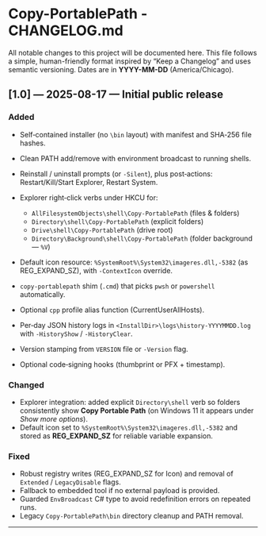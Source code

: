 <!--
 COPYRIGHT (C) 2025 Jonathan Miller || Moko Consulting <jmiller@mokoconsulting.tech>

 THIS FILE IS PART OF A MOKO CONSULTING PROJECT.

 SPDX-LICENSE-IDENTIFIER: GPL-3.0-OR-LATER

 THIS PROGRAM IS FREE SOFTWARE: YOU CAN REDISTRIBUTE IT AND/OR MODIFY IT UNDER THE TERMS OF THE GNU GENERAL PUBLIC LICENSE AS PUBLISHED BY THE FREE SOFTWARE FOUNDATION, EITHER VERSION 3 OF THE LICENSE, OR (AT YOUR OPTION) ANY LATER VERSION.

 THIS PROGRAM IS DISTRIBUTED IN THE HOPE THAT IT WILL BE USEFUL, BUT WITHOUT ANY WARRANTY; WITHOUT EVEN THE IMPLIED WARRANTY OF MERCHANTABILITY OR FITNESS FOR A PARTICULAR PURPOSE. SEE THE GNU GENERAL PUBLIC LICENSE FOR MORE DETAILS.

 YOU SHOULD HAVE RECEIVED A COPY OF THE GNU GENERAL PUBLIC LICENSE ALONG WITH THIS PROGRAM. IF NOT, SEE <HTTPS://WWW.GNU.ORG/LICENSES/>.

 # FILE INFORMATION
	 INGROUP: 	Copy-PortablePath
	 FILE:			./CHANGELOG.md
	 VERSION:		1.0
	 BRIEF:			Version history and notable changes for the Copy-PortablePath project. NOTE:	All updates are documented in reverse chronological order.
	 PATH:			CHANGELOG.md
 -->
# Copy-PortablePath - CHANGELOG.md

All notable changes to this project will be documented here. This file follows a simple, human-friendly format inspired by “Keep a Changelog” and uses semantic versioning. Dates are in **YYYY-MM-DD** (America/Chicago).

## [1.0] — 2025-08-17 — Initial public release

### Added

* Self‑contained installer (no `\bin` layout) with manifest and SHA‑256 file hashes.
* Clean PATH add/remove with environment broadcast to running shells.
* Reinstall / uninstall prompts (or `-Silent`), plus post‑actions: Restart/Kill/Start Explorer, Restart System.
* Explorer right‑click verbs under HKCU for:

  * `AllFilesystemObjects\shell\Copy-PortablePath` (files & folders)
  * `Directory\shell\Copy-PortablePath` (explicit folders)
  * `Drive\shell\Copy-PortablePath` (drive root)
  * `Directory\Background\shell\Copy-PortablePath` (folder background — `%V`)
* Default icon resource: `%SystemRoot%\System32\imageres.dll,-5382` (as REG\_EXPAND\_SZ), with `-ContextIcon` override.
* `copy-portablepath` shim (`.cmd`) that picks `pwsh` or `powershell` automatically.
* Optional `cpp` profile alias function (CurrentUserAllHosts).
* Per‑day JSON history logs in `<InstallDir>\logs\history-YYYYMMDD.log` with `-HistoryShow` / `-HistoryClear`.
* Version stamping from `VERSION` file or `-Version` flag.
* Optional code‑signing hooks (thumbprint or PFX + timestamp).

### Changed

* Explorer integration: added explicit `Directory\shell` verb so folders consistently show **Copy Portable Path** (on Windows 11 it appears under *Show more options*).
* Default icon set to `%SystemRoot%\System32\imageres.dll,-5382` and stored as **REG\_EXPAND\_SZ** for reliable variable expansion.

### Fixed

* Robust registry writes (REG\_EXPAND\_SZ for Icon) and removal of `Extended` / `LegacyDisable` flags.
* Fallback to embedded tool if no external payload is provided.
* Guarded `EnvBroadcast` C# type to avoid redefinition errors on repeated runs.
* Legacy `Copy-PortablePath\bin` directory cleanup and PATH removal.

---
